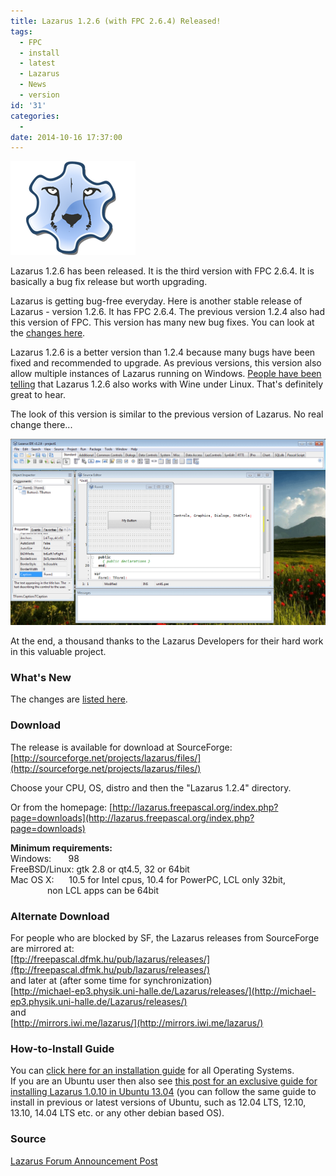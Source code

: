 ```yaml
---
title: Lazarus 1.2.6 (with FPC 2.6.4) Released!
tags:
  - FPC
  - install
  - latest
  - Lazarus
  - News
  - version
id: '31'
categories:
  - 
date: 2014-10-16 17:37:00
---
```


![](lazarus-126-with-fpc-264-released/Lazarus-Logo.png)

Lazarus 1.2.6 has been released. It is the third version with FPC 2.6.4. It is basically a bug fix release but worth upgrading.
<!-- more -->
  
  
Lazarus is getting bug-free everyday. Here is another stable release of Lazarus - version 1.2.6. It has FPC 2.6.4. The previous version 1.2.4 also had this version of FPC. This version has many new bug fixes. You can look at the [changes here](http://wiki.lazarus.freepascal.org/Lazarus_1.2_fixes_branch#Fixes_for_1.2.6_.28Merged.29).  
  
Lazarus 1.2.6 is a better version than 1.2.4 because many bugs have been fixed and recommended to upgrade. As previous versions, this version also allow multiple instances of Lazarus running on Windows. [People have been telling](http://forum.lazarus.freepascal.org/index.php/topic,26134.msg160016.html#msg160016) that Lazarus 1.2.6 also works with Wine under Linux. That's definitely great to hear.  
  
The look of this version is similar to the previous version of Lazarus. No real change there...  
  

![Screenshot of Lazarus 1.2.6 with FPC 2.6.4 running under Windows 7](lazarus-126-with-fpc-264-released/Lazarus-1.2.6-fpc-2.6.4.gif "Screenshot of Lazarus 1.2.6 with FPC 2.6.4 running under Windows 7")

  
  
At the end, a thousand thanks to the Lazarus Developers for their hard work in this valuable project.  
  

### What's New

The changes are [listed here](http://wiki.lazarus.freepascal.org/Lazarus_1.2_fixes_branch#Fixes_for_1.2.6_.28Merged.29).  
  

### Download

The release is available for download at SourceForge:  
[http://sourceforge.net/projects/lazarus/files/](http://sourceforge.net/projects/lazarus/files/)  
  
Choose your CPU, OS, distro and then the "Lazarus 1.2.4" directory.  
  
Or from the homepage: [http://lazarus.freepascal.org/index.php?page=downloads](http://lazarus.freepascal.org/index.php?page=downloads)  
  
  
**Minimum requirements:**  
Windows:       98  
FreeBSD/Linux: gtk 2.8 or qt4.5, 32 or 64bit  
Mac OS X:      10.5 for Intel cpus, 10.4 for PowerPC, LCL only 32bit,  
               non LCL apps can be 64bit  
  

### Alternate Download

For people who are blocked by SF, the Lazarus releases from SourceForge are mirrored at:  
[ftp://freepascal.dfmk.hu/pub/lazarus/releases/](ftp://freepascal.dfmk.hu/pub/lazarus/releases/)  
and later at (after some time for synchronization)  
[http://michael-ep3.physik.uni-halle.de/Lazarus/releases/](http://michael-ep3.physik.uni-halle.de/Lazarus/releases/)  
and  
[http://mirrors.iwi.me/lazarus/](http://mirrors.iwi.me/lazarus/)  
  

### How-to-Install Guide

  
You can [click here for an installation guide](http://lazplanet.blogspot.com/2013/03/how-to-install-lazarus.html) for all Operating Systems.  
If you are an Ubuntu user then also see [this post for an exclusive guide for installing Lazarus 1.0.10 in Ubuntu 13.04](http://lazplanet.blogspot.com/2013/05/how-to-install-lazarus-108-on-ubuntu.html) (you can follow the same guide to install in previous or latest versions of Ubuntu, such as 12.04 LTS, 12.10, 13.10, 14.04 LTS etc. or any other debian based OS).  
  

### Source

[Lazarus Forum Announcement Post](http://forum.lazarus.freepascal.org/index.php/topic,26134.0.html)
